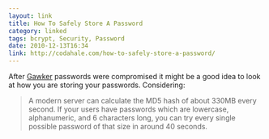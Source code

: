 ```yaml
---
layout: link
title: How To Safely Store A Password
category: linked
tags: bcrypt, Security, Password
date: 2010-12-13T16:34
link: http://codahale.com/how-to-safely-store-a-password/
---
```


After [Gawker](http://nakedsecurity.sophos.com/2010/12/13/gawker-gizmodo-lifehacker-password-change/) passwords were compromised it might be a good idea to look at how you are storing your passwords. Considering:

> A modern server can calculate the MD5 hash of about 330MB every second. If your users have passwords which are lowercase, alphanumeric, and 6 characters long, you can try every single possible password of that size in around 40 seconds.